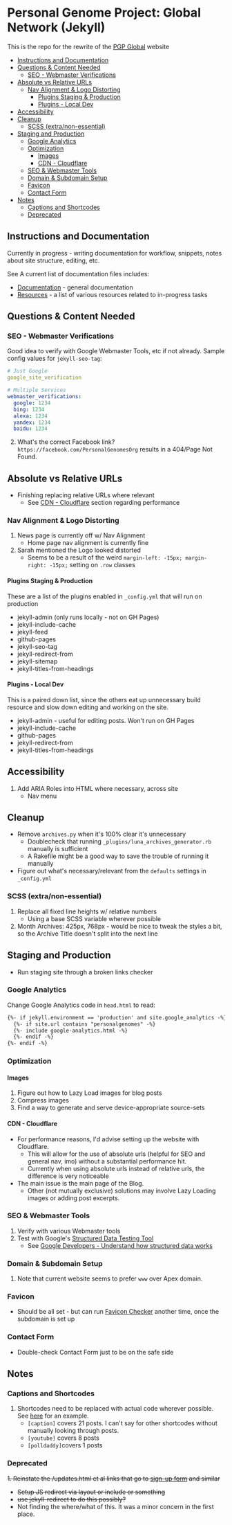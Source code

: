 # Personal Genome Project: Global Network (Jekyll)

This is the repo for the rewrite of the [PGP Global](https://www.personalgenomes.org/) website

<!-- MarkdownTOC -->

* [Instructions and Documentation](#instructions-and-documentation)
* [Questions & Content Needed](#questions--content-needed)
  * [SEO - Webmaster Verifications](#seo---webmaster-verifications)
* [Absolute vs Relative URLs](#absolute-vs-relative-urls)
  * [Nav Alignment & Logo Distorting](#nav-alignment--logo-distorting)
    * [Plugins Staging & Production](#plugins-staging--production)
    * [Plugins - Local Dev](#plugins---local-dev)
* [Accessibility](#accessibility)
* [Cleanup](#cleanup)
  * [SCSS \(extra/non-essential\)](#scss-extranon-essential)
* [Staging and Production](#staging-and-production)
  * [Google Analytics](#google-analytics)
  * [Optimization](#optimization)
    * [Images](#images)
    * [CDN - Cloudflare](#cdn---cloudflare)
  * [SEO & Webmaster Tools](#seo--webmaster-tools)
  * [Domain & Subdomain Setup](#domain--subdomain-setup)
  * [Favicon](#favicon)
  * [Contact Form](#contact-form)
* [Notes](#notes)
  * [Captions and Shortcodes](#captions-and-shortcodes)
  * [Deprecated](#deprecated)

<!-- /MarkdownTOC -->

<a id="instructions-and-documentation"></a>
## Instructions and Documentation

Currently in progress - writing documentation for workflow, snippets, notes about site structure, editing, etc.

See A current list of documentation files includes:
* [Documentation](docs/documentation.md) - general documentation
* [Resources](docs/resources.md) - a list of various resources related to in-progress tasks

<a id="questions--content-needed"></a>
## Questions & Content Needed

<a id="seo---webmaster-verifications"></a>
### SEO - Webmaster Verifications

Good idea to verify with Google Webmaster Tools, etc if not already. Sample config values for `jekyll-seo-tag`:

```yaml
# Just Google
google_site_verification

# Multiple Services
webmaster_verifications:
  google: 1234
  bing: 1234
  alexa: 1234
  yandex: 1234
  baidu: 1234
```

2. What's the correct Facebook link? `https://facebook.com/PersonalGenomesOrg` results in a 404/Page Not Found.

<a id="absolute-vs-relative-urls"></a>
## Absolute vs Relative URLs

* Finishing replacing relative URLs where relevant
  * See [CDN - Cloudflare](#cdn---cloudflare) section regarding performance

<a id="nav-alignment--logo-distorting"></a>
### Nav Alignment & Logo Distorting

1. News page is currently off w/ Nav Alignment
    * Home page nav alignment is currently fine
2. Sarah mentioned the Logo looked distorted
    * Seems to be a result of the weird `margin-left: -15px; margin-right: -15px;` setting on `.row` classes

<a id="plugins-staging--production"></a>
#### Plugins Staging & Production

These are a list of the plugins enabled in `_config.yml` that will run on production

* jekyll-admin (only runs locally - not on GH Pages)
* jekyll-include-cache
* jekyll-feed
* github-pages
* jekyll-seo-tag
* jekyll-redirect-from
* jekyll-sitemap
* jekyll-titles-from-headings

<a id="plugins---local-dev"></a>
#### Plugins - Local Dev

This is a paired down list, since the others eat up unnecessary build resource and slow down editing and working on the site.

* jekyll-admin - useful for editing posts. Won't run on GH Pages
* jekyll-include-cache
* github-pages
* jekyll-redirect-from
* jekyll-titles-from-headings

<a id="accessibility"></a>
## Accessibility

1. Add ARIA Roles into HTML where necessary, across site
    * Nav menu

<a id="cleanup"></a>
## Cleanup

* Remove `archives.py` when it's 100% clear it's unnecessary
  * Doublecheck that running `_plugins/luna_archives_generator.rb` manually is sufficient
  * A Rakefile might be a good way to save the trouble of running it manually
* Figure out what's necessary/relevant from the `defaults` settings in `_config.yml`

<a id="scss-extranon-essential"></a>
### SCSS (extra/non-essential)

1. Replace all fixed line heights w/ relative numbers
    * Using a base SCSS variable wherever possible
2. Month Archives: 425px, 768px - would be nice to tweak the styles a bit, so the Archive Title doesn't split into the next line


<a id="staging-and-production"></a>
## Staging and Production

* Run staging site through a broken links checker

<a id="google-analytics"></a>
### Google Analytics

Change Google Analytics code in `head.html` to read:

```html
{%- if jekyll.environment == 'production' and site.google_analytics -%}
  {%- if site.url contains "personalgenomes" -%}
  {%- include google-analytics.html -%}
  {%- endif -%}
{%- endif -%}
```

<a id="optimization"></a>
### Optimization

<a id="images"></a>
#### Images

1. Figure out how to Lazy Load images for blog posts
2. Compress images
3. Find a way to generate and serve device-appropriate source-sets

<a id="cdn---cloudflare"></a>
#### CDN - Cloudflare

* For performance reasons, I'd advise setting up the website with Cloudflare.
    * This will allow for the use of absolute urls (helpful for SEO and general nav, imo) without a substantial performance hit.
    * Currently when using absolute urls instead of relative urls, the difference is very noticeable
* The main issue is the main page of the Blog.
    * Other (not mutually exclusive) solutions may involve Lazy Loading images or adding post excerpts.

<a id="seo--webmaster-tools"></a>
### SEO & Webmaster Tools

1. Verify with various Webmaster tools
2. Test with Google's [Structured Data Testing Tool](https://search.google.com/structured-data/testing-tool/u/0/)
    * See [Google Developers - Understand how structured data works](https://developers.google.com/search/docs/guides/intro-structured-data)

<a id="domain--subdomain-setup"></a>
### Domain & Subdomain Setup

1. Note that current website seems to prefer `www` over Apex domain.

<a id="favicon"></a>
### Favicon

* Should be all set - but can run [Favicon Checker](https://realfavicongenerator.net/) another time, once the subdomain is set up

<a id="contact-form"></a>
### Contact Form

* Double-check Contact Form just to be on the safe side

<a id="notes"></a>
## Notes

<a id="captions-and-shortcodes"></a>
### Captions and Shortcodes

1. Shortcodes need to be replaced with actual code wherever possible. See [here](http://localhost:4000/2012/11/27/wildlife-of-our-homes-q-a-with-rob-dunn/) for an example.
    * `[caption]` covers 21 posts. I can't say for other shortcodes without manually looking through posts.
    * `[youtube]` covers 8 posts
    * `[polldaddy]`covers 1 posts

<a id="deprecated"></a>
### Deprecated

~~1. Reinstate the /updates.html et al links that go to [sign-up form](https://personalgenomes.us3.list-manage.com/subscribe?u=3980aaa2746fd428de44b2ab4&id=34d31b2d4b) and similar~~

* ~~Setup JS redirect via layout or include or something~~
* ~~use jekyll-redirect to do this possibly?~~
* Not finding the where/what of this. It was a minor concern in the first place.


[1]: docs/resources.md
